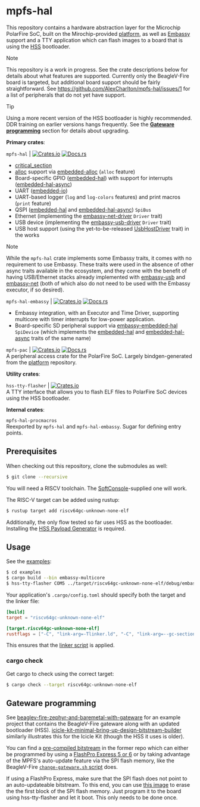 # mpfs-hal

This repository contains a hardware abstraction layer for the Microchip PolarFire SoC, built on the Mirochip-provided [platform](https://github.com/polarfire-soc/platform), as well as [Embassy](https://github.com/embassy-rs/embassy) support and a TTY application which can flash images to a board that is using the [HSS](https://github.com/polarfire-soc/hss) bootloader.

> [!NOTE]
> This repository is a work in progress. See the crate descriptions below for details about what features are supported. Currently only the BeagleV-Fire board is targeted, but additional board support should be fairly straightforward. See https://github.com/AlexCharlton/mpfs-hal/issues/1 for a list of peripherals that do not yet have support.

> [!TIP]
> Using a more recent version of the HSS bootloader is highly recommended. DDR training on earlier versions hangs frequently. See the [**Gateware programming**](#gateware-programming) section for details about upgrading.

**Primary crates**:

`mpfs-hal` | [![Crates.io](https://img.shields.io/crates/v/mpfs-hal)](https://crates.io/crates/mpfs-hal) [![Docs.rs](https://docs.rs/mpfs-hal/badge.svg)](https://docs.rs/mpfs-hal)<br />
- [critical_section](https://github.com/rust-embedded/critical-section)
- [alloc](https://doc.rust-lang.org/alloc/) support via [embedded-alloc](https://github.com/rust-embedded/embedded-alloc) (`alloc` feature)
- Board-specific GPIO ([embedded-hal](https://docs.rs/embedded-hal/latest/embedded_hal/digital/index.html)) with support for interrupts ([embedded-hal-async](https://docs.rs/embedded-hal-async/latest/embedded_hal_async/digital/index.html))
- UART ([embedded-io](https://docs.rs/embedded-io/latest/embedded_io/))
- UART-based logger (`log` and `log-colors` features) and print macros (`print` feature)
- QSPI ([embedded-hal](https://docs.rs/embedded-hal/latest/embedded_hal/spi/trait.SpiBus.html) and [embedded-hal-async](https://docs.rs/embedded-hal-async/latest/embedded_hal_async/spi/trait.SpiBus.html)) `SpiBus`
- Ethernet (implementing the [embassy-net-driver](https://docs.embassy.dev/embassy-net-driver/git/default/index.html) `Driver` trait)
- USB device (implementing the [embassy-usb-driver](https://docs.embassy.dev/embassy-usb-driver/git/default/index.html) `Driver` trait)
- USB host support (using the yet-to-be-released [UsbHostDriver](https://github.com/embassy-rs/embassy/pull/3307) trait) in the works

> [!NOTE]
> While the `mpfs-hal` crate implements some Embassy traits, it comes with no requirement to use Embassy. These traits were used in the absence of other async traits available in the ecosystem, and they come with the benefit of having USB/Ethernet stacks already implemented with [embassy-usb](https://docs.embassy.dev/embassy-usb/git/default/index.html) and [embassy-net](https://docs.embassy.dev/embassy-net/git/default/index.html) (both of which also do not need to be used with the Embassy executor, if so desired).


`mpfs-hal-embassy` | [![Crates.io](https://img.shields.io/crates/v/mpfs-hal-embassy)](https://crates.io/crates/mpfs-hal-embassy) [![Docs.rs](https://docs.rs/mpfs-hal-embassy/badge.svg)](https://docs.rs/mpfs-hal-embassy)<br />
- Embassy integration, with an Executor and Time Driver, supporting multicore with timer interrupts for low-power application.
- Board-specific SD peripheral support via [embassy-embedded-hal](https://docs.embassy.dev/embassy-embedded-hal/git/default/shared_bus/asynch/spi/struct.SpiDevice.html) `SpiDevice` (which implements the [embedded-hal](https://docs.rs/embedded-hal/latest/embedded_hal/spi/trait.SpiDevice.html) and [embedded-hal-async](https://docs.rs/embedded-hal-async/latest/embedded_hal_async/spi/trait.SpiDevice.html) traits of the same name)


`mpfs-pac` | [![Crates.io](https://img.shields.io/crates/v/mpfs-pac)](https://crates.io/crates/mpfs-pac) [![Docs.rs](https://docs.rs/mpfs-pac/badge.svg)](https://docs.rs/mpfs-pac)<br />
A peripheral access crate for the PolarFire SoC. Largely bindgen-generated from the [platform](https://github.com/polarfire-soc/platform) repository.


**Utility crates**:

`hss-tty-flasher` | [![Crates.io](https://img.shields.io/crates/v/hss-tty-flasher)](https://crates.io/crates/hss-tty-flasher)<br />
A TTY interface that allows you to flash ELF files to PolarFire SoC devices using the HSS bootloader.


**Internal crates**:

`mpfs-hal-procmacros`<br />
Reexported by `mpfs-hal` and `mpfs-hal-embassy`. Sugar for defining entry points.


## Prerequisites
When checking out this repository, clone the submodules as well:
```sh
$ git clone --recursive
```

You will need a RISCV toolchain. The [SoftConsole](https://www.microchip.com/en-us/products/fpgas-and-plds/fpga-and-soc-design-tools/soc-fpga/softconsole)-supplied one will work.

The RISC-V target can be added using rustup:
```sh
$ rustup target add riscv64gc-unknown-none-elf
```

Additionally, the only flow tested so far uses HSS as the bootloader. Installing the [HSS Payload Generator](https://git.beagleboard.org/beaglev-fire/hart-software-services/-/tree/main-beaglev-fire/tools/hss-payload-generator) is required.

## Usage
See the [examples](https://github.com/AlexCharlton/mpfs-hal/tree/main/examples):
```sh
$ cd examples
$ cargo build --bin embassy-multicore
$ hss-tty-flasher COM5 ../target/riscv64gc-unknown-none-elf/debug/embassy-multicore
```

Your application's `.cargo/config.toml` should specify both the target and the linker file:
```toml
[build]
target = "riscv64gc-unknown-none-elf"

[target.riscv64gc-unknown-none-elf]
rustflags = ["-C", "link-arg=-Tlinker.ld", "-C", "link-arg=--gc-sections"]
```

This ensures that the [linker script](https://github.com/AlexCharlton/mpfs-hal/blob/main/mpfs-pac/linker.ld) is applied.


### cargo check

Get cargo to check using the correct target:
```sh
$ cargo check --target riscv64gc-unknown-none-elf
```

## Gateware programming
See [beaglev-fire-zephyr-and-baremetal-with-gateware](https://github.com/AlexCharlton/beaglev-fire-zephyr-and-baremetal-with-gateware) for an example project that contains the BeagleV-Fire gateware along with an updated bootloader (HSS). [icicle-kit-minimal-bring-up-design-bitstream-builder](https://github.com/polarfire-soc/icicle-kit-minimal-bring-up-design-bitstream-builder) similarly illustrates this for the Icicle Kit (though the HSS it uses is older).

You can find a [pre-compiled bitstream](https://github.com/AlexCharlton/beaglev-fire-zephyr-and-baremetal-with-gateware/releases/tag/default-bitstream-1.0) in the former repo which can either be programmed by using a [FlashPro Express 5 or 6](https://www.microchip.com/en-us/products/fpgas-and-plds/fpga-and-soc-design-tools/programming-and-debug/flashpro-express) or by taking advantage of the MPFS's auto-update feature via the SPI flash memory, like the BeagleV-Fire [`change-gateware.sh` script](https://docs.beagle.cc/boards/beaglev/fire/demos-and-tutorials/gateware/customize-cape-gateware-verilog.html#program-beaglev-fire-with-your-custom-bitstream) does.

If using a FlashPro Express, make sure that the SPI flash does not point to an auto-updateable bitstream. To this end, you can use [this image](https://github.com/AlexCharlton/beaglev-fire-zephyr-and-baremetal-with-gateware/releases/tag/spi-erase-1.0) to erase the the first block of the SPI flash memory. Just program it to the board using hss-tty-flasher and let it boot. This only needs to be done once.
